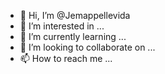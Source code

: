 - 👋 Hi, I’m @Jemappellevida
- 👀 I’m interested in ...
- 🌱 I’m currently learning ...
- 💞️ I’m looking to collaborate on ...
- 📫 How to reach me ...

<!---
Jemappellevida/Jemappellevida is a ✨ special ✨ repository because its `README.md` (this file) appears on your GitHub profile.
You can click the Preview link to take a look at your changes.
--->
